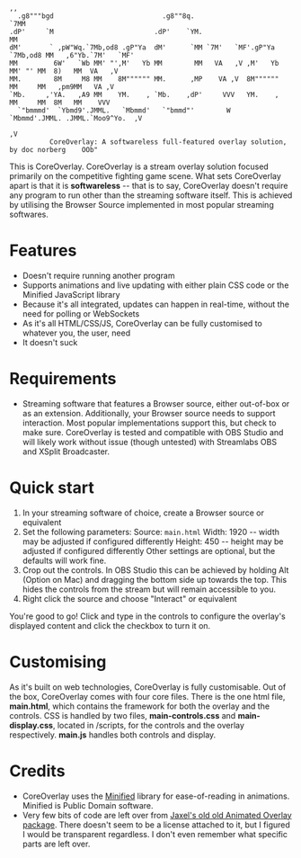 ```
                                                                            ,,                    
  .g8"""bgd                           .g8""8q.                            `7MM                    
.dP'     `M                         .dP'    `YM.                            MM                    
dM'       ` ,pW"Wq.`7Mb,od8 .gP"Ya  dM'      `MM `7M'   `MF'.gP"Ya `7Mb,od8 MM   ,6"Yb.`7M'   `MF'
MM         6W'   `Wb MM' "',M'   Yb MM        MM   VA   ,V ,M'   Yb  MM' "' MM  8)   MM  VA   ,V
MM.        8M     M8 MM    8M"""""" MM.      ,MP    VA ,V  8M""""""  MM     MM   ,pm9MM   VA ,V
`Mb.     ,'YA.   ,A9 MM    YM.    , `Mb.    ,dP'     VVV   YM.    ,  MM     MM  8M   MM    VVV
  `"bmmmd'  `Ybmd9'.JMML.   `Mbmmd'   `"bmmd"'        W     `Mbmmd'.JMML. .JMML.`Moo9^Yo.  ,V
                                                                                          ,V
          CoreOverlay: A softwareless full-featured overlay solution, by doc norberg    OOb"
```

This is CoreOverlay. CoreOverlay is a stream overlay solution focused primarily on the competitive fighting game scene. What sets CoreOverlay apart is that it is **softwareless** -- that is to say, CoreOverlay doesn't require any program to run other than the streaming software itself. This is achieved by utilising the Browser Source implemented in most popular streaming softwares.

# Features

* Doesn't require running another program
* Supports animations and live updating with either plain CSS code or the Minified JavaScript library
* Because it's all integrated, updates can happen in real-time, without the need for polling or WebSockets
* As it's all HTML/CSS/JS, CoreOverlay can be fully customised to whatever you, the user, need
* It doesn't suck

# Requirements

* Streaming software that features a Browser source, either out-of-box or as an extension. Additionally, your Browser source needs to support interaction. Most popular implementations support this, but check to make sure. CoreOverlay is tested and compatible with OBS Studio and will likely work without issue (though untested) with Streamlabs OBS and XSplit Broadcaster.

# Quick start

1. In your streaming software of choice, create a Browser source or equivalent
2. Set the following parameters:
    Source: `main.html`
    Width: 1920 -- width may be adjusted if configured differently
    Height: 450 -- height may be adjusted if configured differently
    Other settings are optional, but the defaults will work fine.
3. Crop out the controls. In OBS Studio this can be achieved by holding Alt (Option on Mac) and dragging the bottom side up towards the top. This hides the controls from the stream but will remain accessible to you.
4. Right click the source and choose "Interact" or equivalent

You're good to go! Click and type in the controls to configure the overlay's displayed content and click the checkbox to turn it on.

# Customising

As it's built on web technologies, CoreOverlay is fully customisable. Out of the box, CoreOverlay comes with four core files. There is the one html file, **main.html**, which contains the framework for both the overlay and the controls. CSS is handled by two files, **main-controls.css** and **main-display.css**, located in /scripts, for the controls and the overlay respectively. **main.js** handles both controls and display.

# Credits

* CoreOverlay uses the [Minified](https://github.com/timjansen/minified.js) library for ease-of-reading in animations. Minified is Public Domain software.
* Very few bits of code are left over from [Jaxel's old old Animated Overlay package](https://obsproject.com/forum/resources/animating-streams-with-scoreboard-assistant.373/). There doesn't seem to be a license attached to it, but I figured I would be transparent regardless. I don't even remember what specific parts are left over.